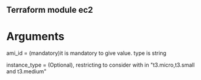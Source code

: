## Terraform module ec2

# Arguments

ami_id = (mandatory)it is mandatory to give value. type is string

instance_type = (Optional), restricting to consider with in "t3.micro,t3.small and t3.medium"